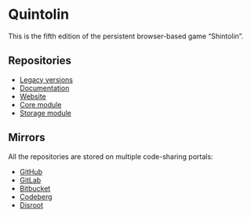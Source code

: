 # Quintolin

This is the fifth edition of the persistent browser-based game “Shintolin”.

## Repositories

- [Legacy versions](https://github.com/quintolin/legacy)
- [Documentation](https://github.com/quintolin/documentation)
- [Website](https://github.com/quintolin/website)
- [Core module](https://github.com/quintolin/core)
- [Storage module](https://github.com/quintolin/storage)

## Mirrors

All the repositories are stored on multiple code-sharing portals:

- [GitHub](https://github.com/quintolin)
- [GitLab](https://gitlab.com/quintolin)
- [Bitbucket](https://bitbucket.org/quintolin)
- [Codeberg](https://codeberg.org/quintolin)
- [Disroot](https://git.disroot.org/quintolin)

